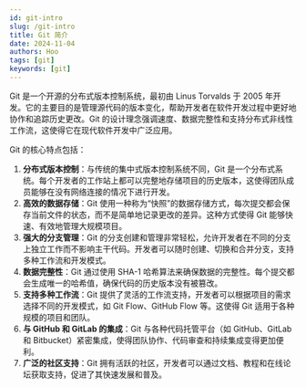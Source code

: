 ```yaml
---
id: git-intro
slug: /git-intro
title: Git 简介
date: 2024-11-04
authors: Hoo
tags: [git]
keywords: [git]
---
```


Git 是一个开源的分布式版本控制系统，最初由 Linus Torvalds 于 2005 年开发。它的主要目的是管理源代码的版本变化，帮助开发者在软件开发过程中更好地协作和追踪历史更改。Git 的设计理念强调速度、数据完整性和支持分布式非线性工作流，这使得它在现代软件开发中广泛应用。

Git 的核心特点包括：

1. **分布式版本控制**：与传统的集中式版本控制系统不同，Git 是一个分布式系统。每个开发者的工作站上都可以完整地存储项目的历史版本，这使得团队成员能够在没有网络连接的情况下进行开发。
2. **高效的数据存储**：Git 使用一种称为“快照”的数据存储方式，每次提交都会保存当前文件的状态，而不是简单地记录更改的差异。这种方式使得 Git 能够快速、有效地管理大规模项目。
3. **强大的分支管理**：Git 的分支创建和管理非常轻松，允许开发者在不同的分支上独立工作而不影响主干代码。开发者可以随时创建、切换和合并分支，支持多种工作流和开发模式。
4. **数据完整性**：Git 通过使用 SHA-1 哈希算法来确保数据的完整性。每个提交都会生成唯一的哈希值，确保代码的历史版本没有被篡改。
5. **支持多种工作流**：Git 提供了灵活的工作流支持，开发者可以根据项目的需求选择不同的开发模式，如 Git Flow、GitHub Flow 等。这使得 Git 适用于各种规模的项目和团队。
6. **与 GitHub 和 GitLab 的集成**：Git 与各种代码托管平台（如 GitHub、GitLab 和 Bitbucket）紧密集成，使得团队协作、代码审查和持续集成变得更加便利。
7. **广泛的社区支持**：Git 拥有活跃的社区，开发者可以通过文档、教程和在线论坛获取支持，促进了其快速发展和普及。
